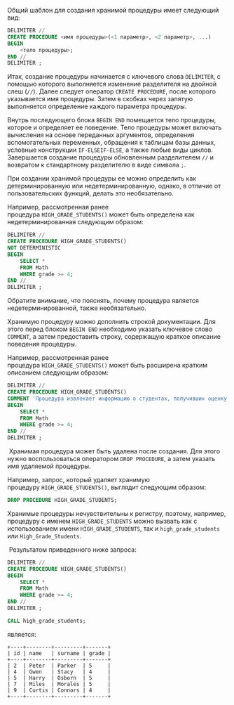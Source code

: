 

Общий шаблон для создания хранимой процедуры имеет следующий вид:

```sql
DELIMITER //
CREATE PROCEDURE <имя процедуры>(<1 параметр>, <2 параметр>, ...)
BEGIN
    <тело процедуры>;
END //
DELIMITER ;
```

Итак, создание процедуры начинается с ключевого слова `DELIMITER`, с помощью которого выполняется изменение разделителя на двойной слеш (`//`). Далее следует оператор `CREATE PROCEDURE`, после которого указывается имя процедуры. Затем в скобках через запятую выполняется определение каждого параметра процедуры.

Внутрь последующего блока `BEGIN END` помещается тело процедуры, которое и определяет ее поведение. Тело процедуры может включать вычисления на основе переданных аргументов, определения вспомогательных переменных, обращения к таблицам базы данных, условные конструкции `IF-ELSEIF-ELSE`, а также любые виды циклов. Завершается создание процедуры обновленным разделителем `//` и возвратом к стандартному разделителю в виде символа `;`.


При создании хранимой процедуры ее можно определить как детерминированную или недетерминированную, однако, в отличие от пользовательских функций, делать это необязательно.

Например, рассмотренная ранее процедура `HIGH_GRADE_STUDENTS()` может быть определена как недетерминированная следующим образом:

```sql
DELIMITER //
CREATE PROCEDURE HIGH_GRADE_STUDENTS()
NOT DETERMINISTIC
BEGIN
    SELECT *
    FROM Math
    WHERE grade >= 4;
END //
DELIMITER ;
```

Обратите внимание, что пояснять, почему процедура является недетерминированной, также необязательно.

Хранимую процедуру можно дополнить строкой документации. Для этого перед блоком `BEGIN END` необходимо указать ключевое слово `COMMENT`, а затем предоставить строку, содержащую краткое описание поведения процедуры.

Например, рассмотренная ранее процедура `HIGH_GRADE_STUDENTS()` может быть расширена кратким описанием следующим образом:

```sql
DELIMITER //
CREATE PROCEDURE HIGH_GRADE_STUDENTS()
COMMENT 'Процедура извлекает информацию о студентах, получивших оценку 4 или выше'
BEGIN
    SELECT *
    FROM Math
    WHERE grade >= 4;
END //
DELIMITER ;
```

 Хранимая процедура может быть удалена после создания. Для этого нужно воспользоваться оператором `DROP PROCEDURE`, а затем указать имя удаляемой процедуры.

Например, запрос, который удаляет хранимую процедуру `HIGH_GRADE_STUDENTS()`, выглядит следующим образом:

```sql
DROP PROCEDURE HIGH_GRADE_STUDENTS;
```

Хранимые процедуры нечувствительны к регистру, поэтому, например, процедуру с именем `HIGH_GRADE_STUDENTS` можно вызвать как с использованием имени `HIGH_GRADE_STUDENTS`, так и `high_grade_students` или `High_Grade_Students`.

 Результатом приведенного ниже запроса:

```sql
DELIMITER //
CREATE PROCEDURE HIGH_GRADE_STUDENTS()
BEGIN
    SELECT *
    FROM Math
    WHERE grade >= 4;
END //
DELIMITER ;

CALL high_grade_students;
```

является:

```no-highlight
+----+--------+---------+-------+
| id | name   | surname | grade |
+----+--------+---------+-------+
| 2  | Peter  | Parker  | 5     |
| 4  | Gwen   | Stacy   | 4     |
| 5  | Harry  | Osborn  | 5     |
| 7  | Miles  | Morales | 5     |
| 9  | Curtis | Connors | 4     |
+----+--------+---------+-------+
```